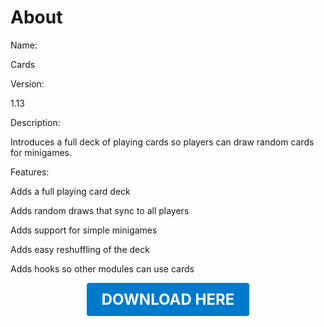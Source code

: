 # About

Name:

Cards

Version:

1.13

Description:

Introduces a full deck of playing cards so players can draw random cards for minigames.

Features:

Adds a full playing card deck

Adds random draws that sync to all players

Adds support for simple minigames

Adds easy reshuffling of the deck

Adds hooks so other modules can use cards

<p align="center"><a href="https://github.com/LiliaFramework/Modules/raw/refs/heads/gh-pages/cards.zip" style="display:inline-block;padding:12px 24px;font-size:1.5rem;font-weight:bold;text-decoration:none;color:#fff;background-color:var(--md-primary-fg-color,#007acc);border-radius:4px;">DOWNLOAD HERE</a></p>
